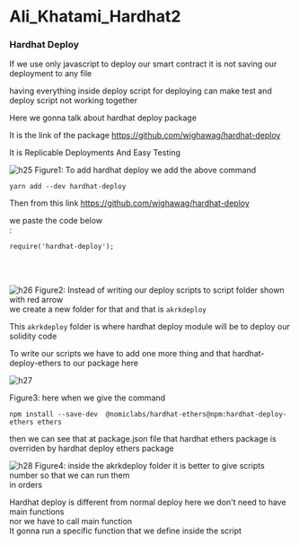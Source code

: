 # Ali_Khatami_Hardhat2

### Hardhat Deploy

If we use only javascript to deploy our smart contract it is not saving our deployment to any file <br>

having everything inside deploy script for deploying can make test and deploy script not working together<br>

Here we gonna talk about hardhat deploy package <br>

It is the link of the package https://github.com/wighawag/hardhat-deploy <br>

It is Replicable Deployments And Easy Testing 

![h25](https://github.com/C191068/Ali_Khatami_Hardhat2/assets/89090776/6990409b-f8cf-4c69-ba6a-0a0ad9ee706f)
Figure1: To add hardhat deploy we add the above command 

```
yarn add --dev hardhat-deploy

````
Then from this link https://github.com/wighawag/hardhat-deploy

we paste the code below <br> :



```
require('hardhat-deploy');

```

<br><br>


![h26](https://github.com/C191068/Ali_Khatami_Hardhat2/assets/89090776/8f0cfe15-effe-4fab-beaa-68cf066a6d46)
Figure2: Instead of writing our deploy scripts to script folder shown with red arrow <br>
we create a new folder for that and that is ```akrkdeploy``` <br>

This ```akrkdeploy``` folder is where hardhat deploy module will be to deploy our solidity code <br>

To write our scripts we have to add one more thing and that hardhat-deploy-ethers to our package here <br>

![h27](https://github.com/C191068/Ali_Khatami_Hardhat2/assets/89090776/b7370021-0d7e-4758-8e95-e9bdfebc7545)

Figure3: here when we give the command 

```
npm install --save-dev  @nomiclabs/hardhat-ethers@npm:hardhat-deploy-ethers ethers

```

then we can see that at package.json file that hardhat ethers package is overriden by hardhat deploy ethers package <br>


![h28](https://github.com/C191068/Ali_Khatami_Hardhat2/assets/89090776/96f3ec65-c328-4377-a4df-8bfeae4e0c9c)
Figure4: inside the akrkdeploy folder it is better to give scripts number so that we can run them <br>
in orders <br>

Hardhat deploy is different from normal deploy here we don't need to have main functions <br>
nor we have to call main function <br>
It gonna run a specific function that we define inside the script <br>




